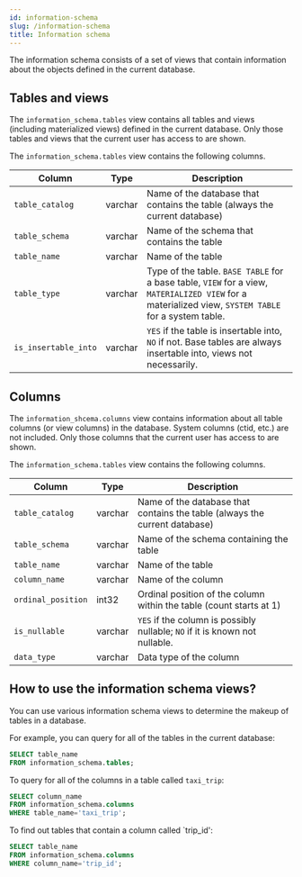 ```yaml
---
id: information-schema
slug: /information-schema
title: Information schema
---
```


The information schema consists of a set of views that contain information about the objects defined in the current database.

## Tables and views

The  `information_schema.tables` view contains all tables and views (including materialized views) defined in the current database. Only those tables and views that the current user has access to are shown.

The `information_schema.tables` view contains the following columns.

|Column|Type|Description|
|---|---|---|
|`table_catalog`|varchar|Name of the database that contains the table (always the current database) |
|`table_schema` |varchar| Name of the schema that contains the table|
|`table_name` | varchar|Name of the table |
|`table_type` | varchar| Type of the table. `BASE TABLE` for a base table, `VIEW` for a view, `MATERIALIZED VIEW` for a materialized view, `SYSTEM TABLE` for a system table.|
|`is_insertable_into`|varchar|`YES` if the table is insertable into, `NO` if not. Base tables are always insertable into, views not necessarily.|

## Columns

The `information_shcema.columns` view contains information about all table columns (or view columns) in the database. System columns (ctid, etc.) are not included. Only those columns that the current user has access to are shown.

The `information_schema.tables` view contains the following columns.

|Column|Type|Description|
|---|---|---|
|`table_catalog`|varchar| Name of the database that contains the table (always the current database)|
|`table_schema` |varchar| Name of the schema containing the table|
|`table_name` | varchar| Name of the table|
|`column_name` | varchar| Name of the column|
|`ordinal_position`|int32| Ordinal position of the column within the table (count starts at 1)|
|`is_nullable` | varchar| `YES` if the column is possibly nullable; `NO` if it is known not nullable.|
|`data_type` | varchar| Data type of the column|

## How to use the information schema views?

You can use various information schema views to determine the makeup of tables in a database. 

For example, you can query for all of the tables in the current database:

```sql
SELECT table_name
FROM information_schema.tables;
```

To query for all of the columns in a table called `taxi_trip`:

```sql
SELECT column_name
FROM information_schema.columns
WHERE table_name='taxi_trip';
```

To find out tables that contain a column called `trip_id':

```sql
SELECT table_name
FROM information_schema.columns
WHERE column_name='trip_id';
```


